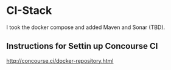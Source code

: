 # CI-Stack

I took the docker compose and added Maven and Sonar (TBD).


## Instructions for Settin up Concourse CI

http://concourse.ci/docker-repository.html

